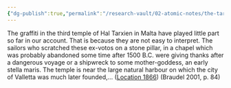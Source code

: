 ```yaml
---
{"dg-publish":true,"permalink":"/research-vault/02-atomic-notes/the-tarxien-temple-ship-depictions-on-malta-show-a-variety-of-aegean-cretan-and-mycenaean-ships/"}
---
```


The graffiti in the third temple of Hal Tarxien in Malta have played little part so far in our account. That is because they are not easy to interpret. The sailors who scratched these ex-votos on a stone pillar, in a chapel which was probably abandoned some time after 1500 B.C. were giving thanks after a dangerous voyage or a shipwreck to some mother-goddess, an early stella maris. The temple is near the large natural harbour on which the city of Valletta was much later founded,… ([Location 1866](https://readwise.io/to_kindle?action=open&asin=B004FEFSCC&location=1866)) (Braudel 2001, p. 84)